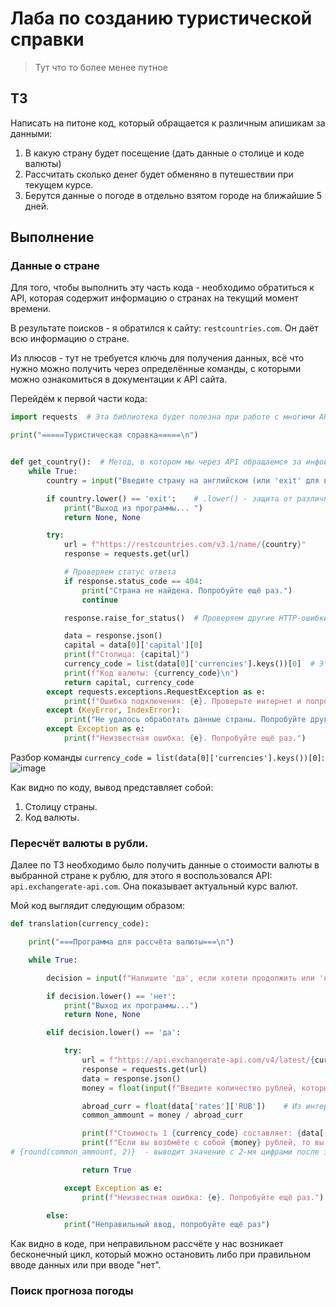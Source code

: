 # Лаба по созданию туристической справки
> Тут что то более менее путное
## ТЗ
Написать на питоне код, который обращается к различным апишикам за данными:
1. В какую страну будет посещение (дать данные о столице и коде валюты)
2. Рассчитать сколько денег будет обменяно в путешествии при текущем курсе.
3. Берутся данные о погоде в отдельно взятом городе на ближайшие 5 дней.
## Выполнение
### Данные о стране
Для того, чтобы выполнить эту часть кода - необходимо обратиться к API, которая содержит информацию о странах на текущий момент времени. 

В результате поисков - я обратился к сайту: `restcountries.com`. Он даёт всю информацию о стране.

Из плюсов - тут не требуется ключь для получения данных, всё что нужно можно получить через определённые команды, с которыми можно ознакомиться в документации к API сайта.

Перейдём к первой части кода: 
```py
import requests  # Эта библиотека будет полезна при работе с многими API 

print("=====Туристическая справка=====\n")


def get_country():  # Метод, в котором мы через API обращаемся за инфой по странам
    while True:
        country = input("Введите страну на английском (или 'exit' для выхода): ").strip()    # .strip() - удаление лишних пробелов

        if country.lower() == 'exit':    # .lower() - защита от различных описаний 'exit'. Можно хоть капсом писать
            print("Выход из программы... ")
            return None, None

        try:
            url = f"https://restcountries.com/v3.1/name/{country}"
            response = requests.get(url)

            # Проверяем статус ответа
            if response.status_code == 404:
                print("Страна не найдена. Попробуйте ещё раз.")
                continue

            response.raise_for_status()  # Проверяем другие HTTP-ошибки

            data = response.json()
            capital = data[0]['capital'][0]
            print(f"Столица: {capital}")
            currency_code = list(data[0]['currencies'].keys())[0]  # Эту команду следует запомнить, так как именно она даёт код валюты
            print(f"Код валюты: {currency_code}\n")
            return capital, currency_code
        except requests.exceptions.RequestException as e:
            print(f"Ошибка подключения: {e}. Проверьте интернет и попробуйте ещё раз.")
        except (KeyError, IndexError):
            print("Не удалось обработать данные страны. Попробуйте другое название.")  # Эта ситуация актуальна для Китая (КНР)
        except Exception as e:
            print(f"Неизвестная ошибка: {e}. Попробуйте ещё раз.")

```

Разбор команды `currency_code = list(data[0]['currencies'].keys())[0]`:
![image](https://github.com/user-attachments/assets/789355a0-aa61-49c2-952a-6645f7a8d623)

Как видно по коду, вывод представляет собой:
1. Столицу страны.
2. Код валюты.

### Пересчёт валюты в рубли.

Далее по ТЗ необходимо было получить данные о стоимости валюты в выбранной стране к рублю, для этого я воспользовался API: `api.exchangerate-api.com`. Она показывает актуальный курс валют. 

Мой код выглядит следующим образом:
```py
def translation(currency_code):

    print("===Программа для рассчёта валюты===\n")

    while True:

        decision = input(f"Напишите 'да', если хотети продолжить или 'нет' если не хотите: \n")

        if decision.lower() == 'нет':
            print("Выход их программы...")
            return None, None

        elif decision.lower() == 'да':

            try:
                url = f"https://api.exchangerate-api.com/v4/latest/{currency_code}"
                response = requests.get(url)
                data = response.json()
                money = float(input(f"Введите количество рублей, которые вы возьмёте в поездку: "))

                abroad_curr = float(data['rates']['RUB'])    # Из интересного, воны КНДР не конвертируются в рубли :)
                common_ammount = money / abroad_curr

                print(f"Стоимость 1 {currency_code} составляет: {data['rates']['RUB']} рублей")
                print(f"Если вы возбмёте с собой {money} рублей, то вы сможете их поменять на {round(common_ammount, 2)} {currency_code}")
# {round(common_ammount, 2)}  - выводит значение с 2-мя цифрами после запятой

                return True

            except Exception as e:
                print(f"Неизвестная ошибка: {e}. Попробуйте ещё раз.")

        else:
            print("Неправильный ввод, попробуйте ещё раз")

```

Как видно в коде, при неправильном рассчёте у нас возникает бесконечный цикл, который можно остановить либо при правильном вводе данных или при вводе "нет".

### Поиск прогноза погоды
